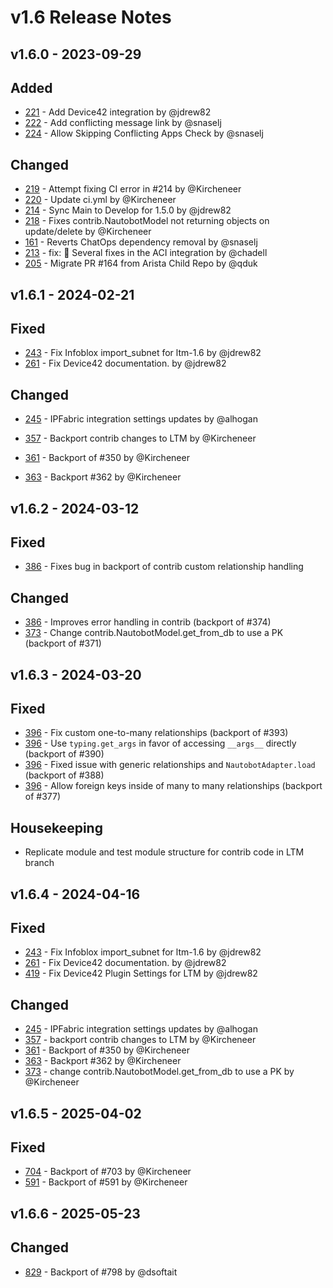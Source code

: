 # v1.6 Release Notes

## v1.6.0 - 2023-09-29

## Added

- [221](https://github.com/nautobot/nautobot-plugin-ssot/pull/221) - Add Device42 integration by @jdrew82
- [222](https://github.com/nautobot/nautobot-plugin-ssot/pull/222) - Add conflicting message link by @snaselj
- [224](https://github.com/nautobot/nautobot-plugin-ssot/pull/224) - Allow Skipping Conflicting Apps Check by @snaselj

## Changed

- [219](https://github.com/nautobot/nautobot-plugin-ssot/pull/219) - Attempt fixing CI error in #214 by @Kircheneer
- [220](https://github.com/nautobot/nautobot-plugin-ssot/pull/220) - Update ci.yml by @Kircheneer
- [214](https://github.com/nautobot/nautobot-plugin-ssot/pull/214) - Sync Main to Develop for 1.5.0 by @jdrew82
- [218](https://github.com/nautobot/nautobot-plugin-ssot/pull/218) - Fixes contrib.NautobotModel not returning objects on update/delete by @Kircheneer
- [161](https://github.com/nautobot/nautobot-plugin-ssot/pull/161) - Reverts ChatOps dependency removal by @snaselj
- [213](https://github.com/nautobot/nautobot-plugin-ssot/pull/213) - fix: :bug: Several fixes in the ACI integration by @chadell
- [205](https://github.com/nautobot/nautobot-plugin-ssot/pull/205) - Migrate PR #164 from Arista Child Repo by @qduk

## v1.6.1 - 2024-02-21

## Fixed

- [243](https://github.com/nautobot/nautobot-app-ssot/pull/243) - Fix Infoblox import_subnet for ltm-1.6 by @jdrew82
- [261](https://github.com/nautobot/nautobot-app-ssot/pull/261) - Fix Device42 documentation. by @jdrew82

## Changed

- [245](https://github.com/nautobot/nautobot-app-ssot/pull/245) - IPFabric integration settings updates by @alhogan

- [357](https://github.com/nautobot/nautobot-app-ssot/pull/357) - Backport contrib changes to LTM by @Kircheneer
- [361](https://github.com/nautobot/nautobot-app-ssot/pull/361) - Backport of #350 by @Kircheneer
- [363](https://github.com/nautobot/nautobot-app-ssot/pull/363) - Backport #362 by @Kircheneer

## v1.6.2 - 2024-03-12

## Fixed

- [386](https://github.com/nautobot/nautobot-app-ssot/pull/386) - Fixes bug in backport of contrib custom relationship handling

## Changed

- [386](https://github.com/nautobot/nautobot-app-ssot/pull/386) - Improves error handling in contrib (backport of #374)
- [373](https://github.com/nautobot/nautobot-app-ssot/pull/373) - Change contrib.NautobotModel.get_from_db to use a PK (backport of #371)

## v1.6.3 - 2024-03-20

## Fixed

- [396](https://github.com/nautobot/nautobot-app-ssot/pull/396) - Fix custom one-to-many relationships (backport of #393)
- [396](https://github.com/nautobot/nautobot-app-ssot/pull/396) - Use `typing.get_args` in favor of accessing `__args__` directly (backport of #390)
- [396](https://github.com/nautobot/nautobot-app-ssot/pull/396) - Fixed issue with generic relationships and `NautobotAdapter.load` (backport of #388)
- [396](https://github.com/nautobot/nautobot-app-ssot/pull/396) - Allow foreign keys inside of many to many relationships (backport of #377)

## Housekeeping

- Replicate module and test module structure for contrib code in LTM branch

## v1.6.4 - 2024-04-16

## Fixed

- [243](https://github.com/nautobot/nautobot-app-ssot/pull/243) - Fix Infoblox import_subnet for ltm-1.6 by @jdrew82
- [261](https://github.com/nautobot/nautobot-app-ssot/pull/261) - Fix Device42 documentation. by @jdrew82
- [419](https://github.com/nautobot/nautobot-app-ssot/pull/419) - Fix Device42 Plugin Settings for LTM by @jdrew82

## Changed

- [245](https://github.com/nautobot/nautobot-app-ssot/pull/245) - IPFabric integration settings updates by @alhogan
- [357](https://github.com/nautobot/nautobot-app-ssot/pull/357) - backport contrib changes to LTM by @Kircheneer
- [361](https://github.com/nautobot/nautobot-app-ssot/pull/361) - Backport of #350 by @Kircheneer
- [363](https://github.com/nautobot/nautobot-app-ssot/pull/363) - Backport #362 by @Kircheneer
- [373](https://github.com/nautobot/nautobot-app-ssot/pull/373) - change contrib.NautobotModel.get_from_db to use a PK by @Kircheneer

## v1.6.5 - 2025-04-02

## Fixed

- [704](https://github.com/nautobot/nautobot-app-ssot/pull/704) - Backport of #703 by @Kircheneer
- [591](https://github.com/nautobot/nautobot-app-ssot/pull/591) - Backport of #591 by @Kircheneer

## v1.6.6 - 2025-05-23

## Changed

- [829](https://github.com/nautobot/nautobot-app-ssot/pull/829) - Backport of #798 by @dsoftait